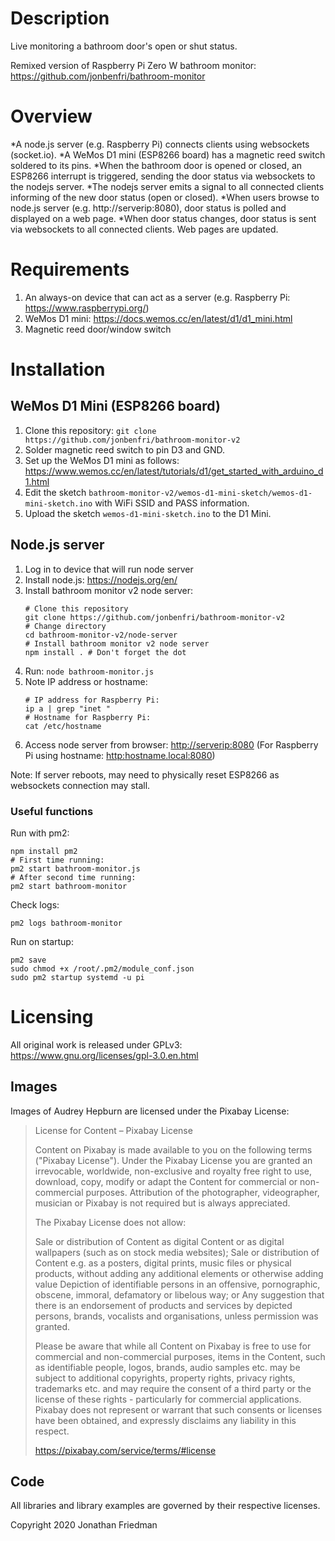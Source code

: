 # Description

Live monitoring a bathroom door's open or shut status.

Remixed version of Raspberry Pi Zero W bathroom monitor: <https://github.com/jonbenfri/bathroom-monitor>

# Overview

*A node.js server (e.g. Raspberry Pi) connects clients using websockets (socket.io).
*A WeMos D1 mini (ESP8266 board) has a magnetic reed switch soldered to its pins.
*When the bathroom door is opened or closed, an ESP8266 interrupt is triggered, sending the door status via websockets to the nodejs server.
*The nodejs server emits a signal to all connected clients informing of the new door status (open or closed).
*When users browse to node.js server (e.g. http://serverip:8080), door status is polled and displayed on a web page.
*When door status changes, door status is sent via websockets to all connected clients. Web pages are updated.

# Requirements

1. An always-on device that can act as a server (e.g. Raspberry Pi: <https://www.raspberrypi.org/>)
1. WeMos D1 mini: <https://docs.wemos.cc/en/latest/d1/d1_mini.html>
1. Magnetic reed door/window switch

# Installation

## WeMos D1 Mini (ESP8266 board)

1. Clone this repository: `git clone https://github.com/jonbenfri/bathroom-monitor-v2`
1. Solder magnetic reed switch to pin D3 and GND.
1. Set up the WeMos D1 mini as follows: <https://www.wemos.cc/en/latest/tutorials/d1/get_started_with_arduino_d1.html>
1. Edit the sketch `bathroom-monitor-v2/wemos-d1-mini-sketch/wemos-d1-mini-sketch.ino` with WiFi SSID and PASS information.
1. Upload the sketch `wemos-d1-mini-sketch.ino` to the D1 Mini.

## Node.js server

1. Log in to device that will run node server
1. Install node.js: <https://nodejs.org/en/>
1. Install bathroom monitor v2 node server:
    ```
    # Clone this repository
    git clone https://github.com/jonbenfri/bathroom-monitor-v2
    # Change directory
    cd bathroom-monitor-v2/node-server
    # Install bathroom monitor v2 node server
    npm install . # Don't forget the dot
    ```
1. Run: `node bathroom-monitor.js`
1. Note IP address or hostname:
    ```
    # IP address for Raspberry Pi:
    ip a | grep "inet "
    # Hostname for Raspberry Pi:
    cat /etc/hostname
    ```
1. Access node server from browser: <http://serverip:8080> (For Raspberry Pi using hostname: <http:hostname.local:8080>)

Note: If server reboots, may need to physically reset ESP8266 as websockets connection may stall.

### Useful functions

Run with pm2:
```
npm install pm2
# First time running:
pm2 start bathroom-monitor.js
# After second time running:
pm2 start bathroom-monitor
```

Check logs:
```
pm2 logs bathroom-monitor
```

Run on startup:
```
pm2 save
sudo chmod +x /root/.pm2/module_conf.json
sudo pm2 startup systemd -u pi
```

# Licensing

All original work is released under GPLv3: https://www.gnu.org/licenses/gpl-3.0.en.html

## Images

Images of Audrey Hepburn are licensed under the Pixabay License:

>License for Content – Pixabay License
>
>Content on Pixabay is made available to you on the following terms ("Pixabay License"). Under the Pixabay License you are granted an irrevocable, worldwide, non-exclusive and royalty free right to use, download, copy, modify or adapt the Content for commercial or non-commercial purposes. Attribution of the photographer, videographer, musician or Pixabay is not required but is always appreciated.
>
>The Pixabay License does not allow:
>
>    Sale or distribution of Content as digital Content or as digital wallpapers (such as on stock media websites);
>    Sale or distribution of Content e.g. as a posters, digital prints, music files or physical products, without adding any additional elements or otherwise adding value
>    Depiction of identifiable persons in an offensive, pornographic, obscene, immoral, defamatory or libelous way; or
>    Any suggestion that there is an endorsement of products and services by depicted persons, brands, vocalists and organisations, unless permission was granted.
>
>Please be aware that while all Content on Pixabay is free to use for commercial and non-commercial purposes, items in the Content, such as identifiable people, logos, brands, audio samples etc. may be subject to additional copyrights, property rights, privacy rights, trademarks etc. and may require the consent of a third party or the license of these rights - particularly for commercial applications. Pixabay does not represent or warrant that such consents or licenses have been obtained, and expressly disclaims any liability in this respect.
>
><https://pixabay.com/service/terms/#license>

## Code

All libraries and library examples are governed by their respective licenses.

Copyright 2020 Jonathan Friedman
